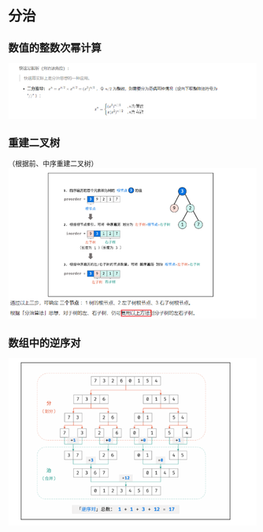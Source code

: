 # 分治

## 数值的整数次幂计算
![](./images/16.png)


## 重建二叉树
（根据前、中序重建二叉树）
![](./images/07.png)


## 数组中的逆序对
![](./images/51.png)
